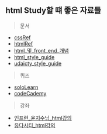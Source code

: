 ## html Study할 떄 좋은 자료들 

> 문서

* [cssRef](http://cssreference.io/)
* [htmlRef](http://htmlreference.io/)
* [html_및_front_end_개념](http://poiemaweb.com/)
* [html_style_guide](https://github.com/techhtml/html-best-practices)
* [udaicty_style_guide](https://udacity.github.io/frontend-nanodegree-styleguide/)

> 퀴즈

* [soloLearn](https://www.sololearn.com/Course/HTML/)
* [codeCademy](https://www.codecademy.com/courses/learn-html-elements/lessons/intro-to-html/exercises/intro?action=lesson_resume&course_redirect=learn-html)

> 강좌

* [인프런_윤지수님_html강의](https://www.inflearn.com/course/html-css-%EA%B0%95%EC%A2%8C-codesquad/)
* [유다시티_html강의](https://www.udacity.com/course/html-and-css-syntax--ud001)